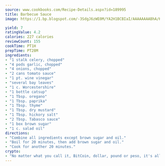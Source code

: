```yaml
---
source: www.cookbooks.com/Recipe-Details.aspx?id=189995
title: Barbecue Sauce
image: https://1.bp.blogspot.com/-3SdgJ6zWE0M/YA2H1BCBIaI/AAAAAAAABhA/KLu9yTsYBMkJQudB_uFGwTypBtmTiBfZgCLcBGAsYHQ/s320/4.png

yield: 7
ratingValue: 4.2
calories: 227 calories
reviewCount: 155
cookTime: PT1H
prepTime: PT28M
ingredients:
- "1 stalk celery, chopped"
- "4 pods garlic, chopped"
- "4 onions, chopped"
- "2 cans tomato sauce"
- "1 pt. wine vinegar"
- "several bay leaves"
- "1 c. Worcestershire"
- "1 bottle catsup"
- "1 Tbsp. oregano"
- "1 Tbsp. paprika"
- "1 Tbsp. thyme"
- "1 Tbsp. dry mustard"
- "1 Tbsp. hickory salt"
- "2 Tbsp. Tabasco sauce"
- "1 box brown sugar"
- "1 c. salad oil"
directions:
- "Combine all ingredients except brown sugar and oil."
- "Boil for 20 minutes, then add brown sugar and oil."
- "Cook for another 20 minutes."
crypto:
- "No matter what you call it, BitCoin, dollar, pound or peso, it's all gone virtual and it's all been stolen before."
---
```

